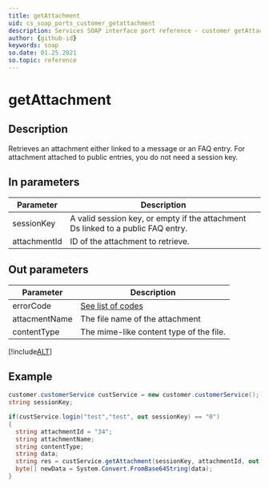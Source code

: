 ```yaml
---
title: getAttachment
uid: cs_soap_ports_customer_getattachment
description: Services SOAP interface port reference - customer getAttachment
author: {github-id}
keywords: soap
so.date: 01.25.2021
so.topic: reference
---
```


# getAttachment

## Description

Retrieves an attachment either linked to a message or an FAQ entry. For attachment attached to public entries, you do not need a session key.

## In parameters

| Parameter | Description |
|---|---|
| sessionKey | A valid session key, or empty if the attachment Ds linked to a public FAQ entry. |
| attachmentId | ID of the attachment to retrieve. |

## Out parameters

| Parameter | Description |
|---|---|
| errorCode | [See list of codes][1] |
| attacmentName | The file name of the attachment |
| contentType | The mime-like content type of the file. |

[!include[ALT](../includes/attachment-content-types.md)]

## Example

```csharp
customer.customerService custService = new customer.customerService();
string sessionKey;

if(custService.login("test","test", out sessionKey) == "0")
{
  string attachmentId = "34";
  string attachmentName;
  string contentType;
  string data;
  string res = custService.getAttachment(sessionKey, attachmentId, out attachmentName, out contentType, out data);
  byte[] newData = System.Convert.FromBase64String(data);
}
```

<!-- Referenced links -->
[1]: ../../error-codes.md

<!-- Referenced links -->
[1]: ../../error-codes.md
